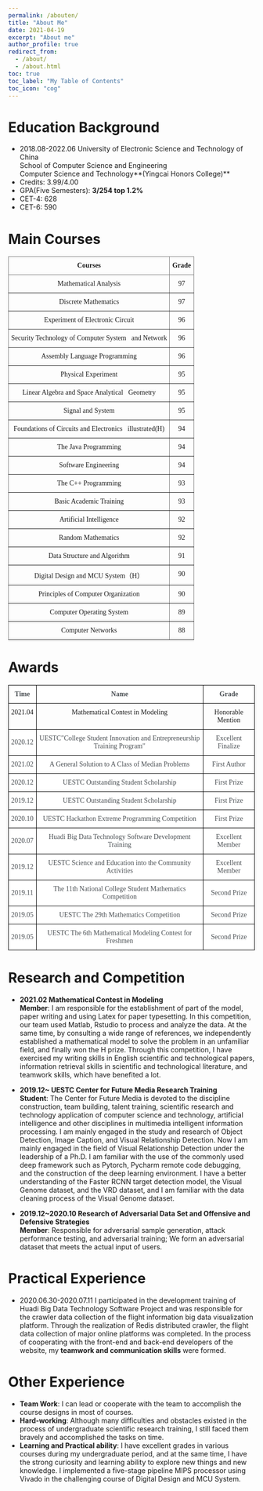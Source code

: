 ```yaml
---
permalink: /abouten/
title: "About Me"
date: 2021-04-19
excerpt: "About me"
author_profile: true
redirect_from: 
  - /about/
  - /about.html
toc: true
toc_label: "My Table of Contents"
toc_icon: "cog"
---
```


# Education Background
  
- 2018.08-2022.06  University of Electronic Science and Technology of China       
  School of Computer Science and Engineering  
  Computer Science and Technology**(Yingcai Honors College)**
- Credits: 3.99/4.00   
- GPA(Five Semesters): **3/254  top 1.2%**
- CET-4: 628     
- CET-6: 590  

# Main Courses
  
<style type="text/css">
.tg  {border-collapse:collapse;border-spacing:0;}
.tg td{border-color:black;border-style:solid;border-width:1px;font-family:Arial, sans-serif;font-size:14px;
  overflow:hidden;padding:10px 5px;word-break:normal;}
.tg th{border-color:black;border-style:solid;border-width:1px;font-family:Arial, sans-serif;font-size:14px;
  font-weight:normal;overflow:hidden;padding:10px 5px;word-break:normal;}
.tg .tg-i3dw{border-color:inherit;font-family:"Times New Roman", Times, serif !important;;text-align:center;vertical-align:top}
.tg .tg-mjfx{border-color:inherit;font-family:"Times New Roman", Times, serif !important;;font-weight:bold;text-align:center;
  vertical-align:top}
</style>
<table class="tg">
<thead>
  <tr>
    <th class="tg-mjfx">Courses</th>
    <th class="tg-mjfx">Grade</th>
  </tr>
</thead>
<tbody>
  <tr>
    <td class="tg-i3dw">Mathematical Analysis</td>
    <td class="tg-i3dw">97</td>
  </tr>
  <tr>
    <td class="tg-i3dw">Discrete Mathematics</td>
    <td class="tg-i3dw">97</td>
  </tr>
  <tr>
    <td class="tg-i3dw">Experiment of Electronic Circuit</td>
    <td class="tg-i3dw">96</td>
  </tr>
  <tr>
    <td class="tg-i3dw">Security Technology of Computer System&nbsp;&nbsp;&nbsp;and Network</td>
    <td class="tg-i3dw">96</td>
  </tr>
  <tr>
    <td class="tg-i3dw">Assembly Language Programming</td>
    <td class="tg-i3dw">96</td>
  </tr>
  <tr>
    <td class="tg-i3dw">Physical Experiment</td>
    <td class="tg-i3dw">95</td>
  </tr>
  <tr>
    <td class="tg-i3dw">Linear Algebra and Space Analytical&nbsp;&nbsp;&nbsp;Geometry</td>
    <td class="tg-i3dw">95</td>
  </tr>
  <tr>
    <td class="tg-i3dw">Signal and System</td>
    <td class="tg-i3dw">95</td>
  </tr>
  <tr>
    <td class="tg-i3dw">Foundations of Circuits and Electronics&nbsp;&nbsp;&nbsp;illustrated(H)</td>
    <td class="tg-i3dw">94</td>
  </tr>
  <tr>
    <td class="tg-i3dw">The Java Programming</td>
    <td class="tg-i3dw">94</td>
  </tr>
  <tr>
    <td class="tg-i3dw">Software Engineering</td>
    <td class="tg-i3dw">94</td>
  </tr>
  <tr>
    <td class="tg-i3dw">The C++ Programming</td>
    <td class="tg-i3dw">93</td>
  </tr>
  <tr>
    <td class="tg-i3dw">Basic Academic Training</td>
    <td class="tg-i3dw">93</td>
  </tr>
  <tr>
    <td class="tg-i3dw">Artificial Intelligence</td>
    <td class="tg-i3dw">92</td>
  </tr>
  <tr>
    <td class="tg-i3dw">Random Mathematics</td>
    <td class="tg-i3dw">92</td>
  </tr>
  <tr>
    <td class="tg-i3dw">Data Structure and Algorithm</td>
    <td class="tg-i3dw">91</td>
  </tr>
  <tr>
    <td class="tg-i3dw">Digital Design and MCU System（H）</td>
    <td class="tg-i3dw">90</td>
  </tr>
  <tr>
    <td class="tg-i3dw">Principles of Computer Organization</td>
    <td class="tg-i3dw">90</td>
  </tr>
  <tr>
    <td class="tg-i3dw">Computer Operating System</td>
    <td class="tg-i3dw">89</td>
  </tr>
  <tr>
    <td class="tg-i3dw">Computer Networks</td>
    <td class="tg-i3dw">88</td>
  </tr>
</tbody>
</table>



# Awards
  
<style type="text/css">
.tg  {border-collapse:collapse;border-spacing:0;}
.tg td{border-color:black;border-style:solid;border-width:1px;font-family:Arial, sans-serif;font-size:14px;
  overflow:hidden;padding:10px 5px;word-break:normal;}
.tg th{border-color:black;border-style:solid;border-width:1px;font-family:Arial, sans-serif;font-size:14px;
  font-weight:normal;overflow:hidden;padding:10px 5px;word-break:normal;}
.tg .tg-dbgy{background-color:#FFF;color:#494E52;font-family:"Times New Roman", Times, serif !important;;font-weight:bold;
  text-align:center;vertical-align:middle}
.tg .tg-g145{font-family:"Times New Roman", Times, serif !important;;text-align:center;vertical-align:top}
.tg .tg-e319{background-color:#FFF;color:#494E52;font-family:"Times New Roman", Times, serif !important;;text-align:center;
  vertical-align:middle}
</style>
<table class="tg">
<thead>
  <tr>
    <th class="tg-dbgy"><span style="font-weight:bold">Time</span></th>
    <th class="tg-dbgy"><span style="font-weight:bold">Name</span></th>
    <th class="tg-dbgy"><span style="font-weight:bold">Grade</span></th>
  </tr>
</thead>
<tbody>
  <tr>
    <td class="tg-g145">2021.04</td>
    <td class="tg-g145">Mathematical Contest in Modeling</td>
    <td class="tg-g145">Honorable Mention</td>
  </tr>
  <tr>
    <td class="tg-e319">2020.12</td>
    <td class="tg-e319">UESTC"College Student Innovation and Entrepreneurship Training Program"</td>
    <td class="tg-e319">Excellent Finalize</td>
  </tr>
  <tr>
    <td class="tg-e319">2021.02</td>
    <td class="tg-e319">A General Solution to A Class of Median Problems</td>
    <td class="tg-e319">First Author</td>
  </tr>
  <tr>
    <td class="tg-e319">2020.12</td>
    <td class="tg-e319">UESTC Outstanding Student Scholarship</td>
    <td class="tg-e319">First Prize</td>
  </tr>
  <tr>
    <td class="tg-e319">2019.12</td>
    <td class="tg-e319">UESTC Outstanding Student Scholarship</td>
    <td class="tg-e319">First Prize</td>
  </tr>
  <tr>
    <td class="tg-e319">2020.10</td>
    <td class="tg-e319">UESTC Hackathon Extreme Programming Competition</td>
    <td class="tg-e319">First Prize</td>
  </tr>
  <tr>
    <td class="tg-e319">2020.07</td>
    <td class="tg-e319">Huadi Big Data Technology Software Development Training</td>
    <td class="tg-e319">Excellent Member</td>
  </tr>
  <tr>
    <td class="tg-e319">2019.12</td>
    <td class="tg-e319">UESTC Science and Education into the Community Activities</td>
    <td class="tg-e319">Excellent Member</td>
  </tr>
  <tr>
    <td class="tg-e319">2019.11</td>
    <td class="tg-e319">The 11th National College Student Mathematics Competition</td>
    <td class="tg-e319">Second Prize</td>
  </tr>
  <tr>
    <td class="tg-e319">2019.05</td>
    <td class="tg-e319">UESTC The 29th Mathematics Competition</td>
    <td class="tg-e319">Second Prize</td>
  </tr>
  <tr>
    <td class="tg-e319">2019.05</td>
    <td class="tg-e319">UESTC The 6th Mathematical Modeling Contest for Freshmen</td>
    <td class="tg-e319">Second Prize</td>
  </tr>
</tbody>
</table>

# Research and Competition
- **2021.02  Mathematical Contest in Modeling**  
  **Member**: I am responsible for the establishment of part of the model, paper writing and using Latex for paper typesetting. In this competition, our team used Matlab, Rstudio to process and analyze the data. At the same time, by consulting a wide range of references, we independently established a mathematical model to solve the problem in an unfamiliar field, and finally won the H prize. Through this competition, I have exercised my writing skills in English scientific and technological papers, information retrieval skills in scientific and technological literature, and teamwork skills, which have benefited a lot.

- **2019.12~       UESTC Center for Future Media Research Training**  
  **Student**: The Center for Future Media is devoted to the discipline construction, team building, talent training, scientific research and technology application of computer science and technology, artificial intelligence and other disciplines in multimedia intelligent information processing. I am mainly engaged in the study and research of Object Detection, Image Caption, and Visual Relationship Detection. Now I am mainly engaged in the field of Visual Relationship Detection under the leadership of a Ph.D. I am familiar with the use of the commonly used deep framework such as Pytorch, Pycharm remote code debugging, and the construction of the deep learning environment. I have a better understanding of the Faster RCNN target detection model, the Visual Genome dataset, and the VRD dataset, and I am familiar with the data cleaning process of the Visual Genome dataset. 


- **2019.12~2020.10  Research of Adversarial Data Set and Offensive and Defensive Strategies**  
	**Member**: Responsible for adversarial sample generation, attack performance testing, and adversarial training; We form an adversarial dataset that meets the actual input of users.

# Practical Experience
  
- 2020.06.30-2020.07.11 I participated in the development training of Huadi Big Data Technology Software Project and was responsible for the crawler data collection of the flight information big data visualization platform. Through the realization of Redis distributed crawler, the flight data collection of major online platforms was completed. In the process of cooperating with the front-end and back-end developers of the website, my **teamwork and communication skills** were formed. 

# Other Experience
  
- **Team Work**: I can lead or cooperate with the team to accomplish the course designs in most of courses.  
- **Hard-working**: Although many difficulties and obstacles existed in the process of undergraduate scientific research training, I still faced them bravely and accomplished the tasks on time.  
- **Learning and Practical ability**: I have excellent grades in various courses during my undergraduate period, and at the same time, I have the strong curiosity and learning ability to explore new things and new knowledge. I implemented a five-stage pipeline MIPS processor using Vivado in the challenging course of Digital Design and MCU System.